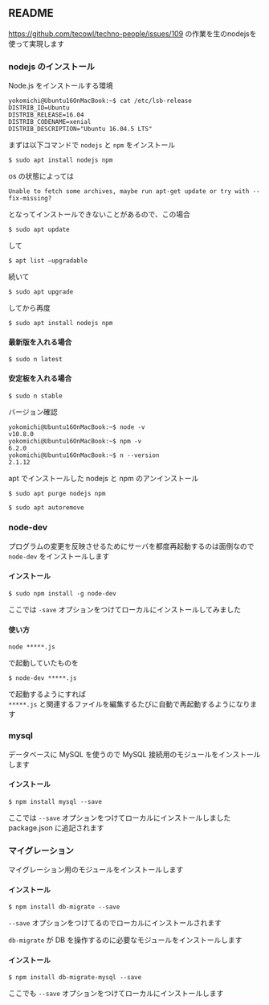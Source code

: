 ## README
  
https://github.com/tecowl/techno-people/issues/109 の作業を生のnodejsを使って実現します  

### nodejs のインストール
  
Node.js をインストールする環境
```
yokomichi@Ubuntu16OnMacBook:~$ cat /etc/lsb-release 
DISTRIB_ID=Ubuntu
DISTRIB_RELEASE=16.04
DISTRIB_CODENAME=xenial
DISTRIB_DESCRIPTION="Ubuntu 16.04.5 LTS"

```
  
まずは以下コマンドで `nodejs` と `npm` をインストール  
```
$ sudo apt install nodejs npm  
```
os の状態によっては  
```
Unable to fetch some archives, maybe run apt-get update or try with --fix-missing?  
```
となってインストールできないことがあるので、この場合  
```
$ sudo apt update
```
して  
```
$ apt list ―upgradable
```
続いて  
```
$ sudo apt upgrade
```
してから再度  
```
$ sudo apt install nodejs npm
```
#### 最新版を入れる場合
```
$ sudo n latest
```
#### 安定板を入れる場合
```
$ sudo n stable
```
バージョン確認  
```
yokomichi@Ubuntu16OnMacBook:~$ node -v
v10.8.0
yokomichi@Ubuntu16OnMacBook:~$ npm -v
6.2.0
yokomichi@Ubuntu16OnMacBook:~$ n --version
2.1.12
```
  
apt でインストールした nodejs と npm のアンインストール  
```
$ sudo apt purge nodejs npm
```
```
$ sudo apt autoremove
```
  
### node-dev
プログラムの変更を反映させるためにサーバを都度再起動するのは面倒なので `node-dev` をインストールします  
#### インストール
```
$ sudo npm install -g node-dev
```
ここでは `-save` オプションをつけてローカルにインストールしてみました  
  
#### 使い方
```
node *****.js
```
で起動していたものを  
```
$ node-dev *****.js
```
で起動するようにすれば  
`*****.js` と関連するファイルを編集するたびに自動で再起動するようになります  
  
### mysql
データベースに MySQL を使うので MySQL 接続用のモジュールをインストールします
#### インストール
```
$ npm install mysql --save
```
ここでは `--save` オプションをつけてローカルにインストールしました  
package.json に追記されます 
  
### マイグレーション
マイグレーション用のモジュールをインストールします
#### インストール
```
$ npm install db-migrate --save
```
`--save` オプションをつけてるのでローカルにインストールされます  
  
`db-migrate` が DB を操作するのに必要なモジュールをインストールします  
#### インストール
```
$ npm install db-migrate-mysql --save
```
ここでも `--save` オプションをつけてローカルにインストールします  

